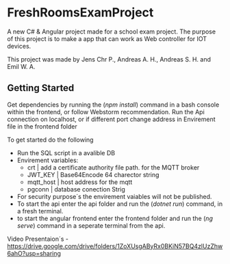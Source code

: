 # FreshRoomsExamProject

A new C# & Angular project made for a school exam project.
The purpose of this project is to make a app that can work as Web controller for IOT devices.

This project was made by Jens Chr P., Andreas A. H., Andreas S. H. and Emil W. A.

## Getting Started
Get dependencies by running the (*npm install*) command in a bash console within the frontend, or follow Webstorm recommendation.
Run the Api connection on localhost, or if different port change address in Envirement file in the frontend folder

To get started do the following
* Run the SQL script in a avalible DB
* Envirement variables:
  * crt | add a certificate authority file path. for the MQTT broker
  * JWT_KEY | Base64Encode 64 charector string
  * mqtt_host | host address for the mqtt
  * pgconn | database conection Strig
* For security purpose´s the envirement vaiables will not be published.
* To start the api enter the api folder and run the (*dotnet run*) command, in a fresh terminal.
* to start the angular frontend enter the frontend folder and run the (*ng serve*) command in a seperate terminal from the api.

Video Presentaion´s - https://drive.google.com/drive/folders/1ZoXUsgAByRx0BKiN57BQ4zlUzZhw6ahO?usp=sharing
